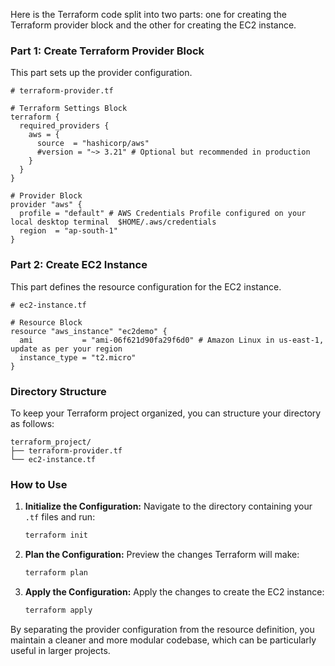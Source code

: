 Here is the Terraform code split into two parts: one for creating the Terraform provider block and the other for creating the EC2 instance.

### Part 1: Create Terraform Provider Block

This part sets up the provider configuration.

```hcl
# terraform-provider.tf

# Terraform Settings Block
terraform {
  required_providers {
    aws = {
      source  = "hashicorp/aws"
      #version = "~> 3.21" # Optional but recommended in production
    }
  }
}

# Provider Block
provider "aws" {
  profile = "default" # AWS Credentials Profile configured on your local desktop terminal  $HOME/.aws/credentials
  region  = "ap-south-1"
}
```

### Part 2: Create EC2 Instance

This part defines the resource configuration for the EC2 instance.

```hcl
# ec2-instance.tf

# Resource Block
resource "aws_instance" "ec2demo" {
  ami           = "ami-06f621d90fa29f6d0" # Amazon Linux in us-east-1, update as per your region
  instance_type = "t2.micro"
}
```

### Directory Structure

To keep your Terraform project organized, you can structure your directory as follows:

```
terraform_project/
├── terraform-provider.tf
└── ec2-instance.tf
```

### How to Use

1. **Initialize the Configuration:**
   Navigate to the directory containing your `.tf` files and run:
   ```sh
   terraform init
   ```

2. **Plan the Configuration:**
   Preview the changes Terraform will make:
   ```sh
   terraform plan
   ```

3. **Apply the Configuration:**
   Apply the changes to create the EC2 instance:
   ```sh
   terraform apply
   ```

By separating the provider configuration from the resource definition, you maintain a cleaner and more modular codebase, which can be particularly useful in larger projects.
